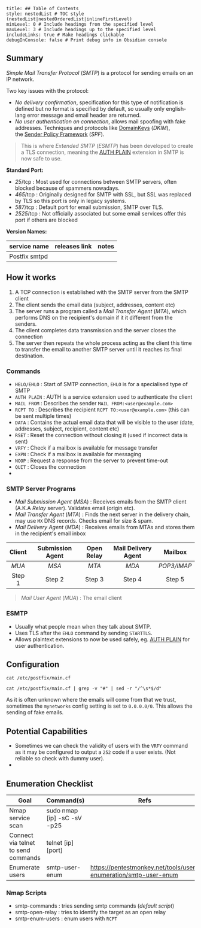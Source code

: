 ```table-of-contents
title: ## Table of Contents
style: nestedList # TOC style (nestedList|nestedOrderedList|inlineFirstLevel)
minLevel: 0 # Include headings from the specified level
maxLevel: 3 # Include headings up to the specified level
includeLinks: true # Make headings clickable
debugInConsole: false # Print debug info in Obsidian console
```

## Summary
*Simple Mail Transfer Protocol* (*SMTP*) is a protocol for sending emails on an IP network.

Two key issues with the protocol:
- *No delivery confirmation*, specification for this type of notification is defined but no format is specified by default, so usually only english-lang error message and email header are returned.
- *No user authentication on connection*, allows mail spoofing with fake addresses. Techniques and protocols like [DomainKeys](http://dkim.org/) (*DKIM*), the [Sender Policy Framework](https://dmarcian.com/what-is-spf/) (*SPF*). 
> This is where *Extended SMTP* (*ESMTP*) has been developed to create a TLS connection, meaning the [AUTH PLAIN](https://www.samlogic.net/articles/smtp-commands-reference-auth.htm) extension in SMTP is now safe to use.

**Standard Port:** 
- *25*/tcp : Most used for connections between SMTP servers, often blocked because of spammers nowadays.
- *465*/tcp : Originally designed for SMTP with SSL, but SSL was replaced by TLS so this port is only in legacy systems.
- *587*/tcp : Default port for email submission, SMTP over TLS.
- *2525*/tcp : Not officially associated but some email services offer this port if others are blocked

**Version Names:** 

| service name  | releases link | notes |
| ------------- | ------------- | ----- |
| Postfix smtpd |               |       |
## How it works
1. A TCP connection is established with the SMTP server from the SMTP client
2. The client sends the email data (subject, addresses, content etc)
3. The server runs a program called a *Mail Transfer Agent* (*MTA*), which performs DNS on the recipient's domain if it it different from the senders.
4. The client completes data transmission and the server closes the connection
5. The server then repeats the whole process acting as the client this time to transfer the email to another SMTP server until it reaches its final destination.
### Commands
- `HELO/EHLO` : Start of SMTP connection, `EHLO` is for a specialised type of SMTP
- `AUTH PLAIN` : AUTH is a service extension used to authenticate the client
- `MAIL FROM` : Describes the sender `MAIL FROM:<user@example.com>`
- `RCPT TO` : Describes the recipient `RCPT TO:<user@example.com>` (this can be sent multiple times)
- `DATA` : Contains the actual email data that will be visible to the user (date, addresses, subject, recipient, content etc)
- `RSET` : Reset the connection without closing it (used if incorrect data is sent)
- `VRFY` : Check if a mailbox is available for message transfer
- `EXPN` : Check if a mailbox is available for messaging
- `NOOP` : Request a response from the server to prevent time-out
- `QUIT` : Closes the connection
- 

### SMTP Server Programs
- *Mail Submission Agent* (*MSA*) : Receives emails from the SMTP client (A.K.A *Relay* server). Validates email (origin etc).
- *Mail Transfer Agent* (*MTA*) : Finds the next server in the delivery chain, may use `MX` DNS records. Checks email for size & spam.
- *Mail Delivery Agent* (*MDA*) : Receives emails from MTAs and stores them in the recipient's email inbox

| Client | Submission Agent | Open Relay | Mail Delivery Agent |   Mailbox   |
| :----: | :--------------: | :--------: | :-----------------: | :---------: |
| *MUA*  |      *MSA*       |   *MTA*    |        *MDA*        | *POP3/IMAP* |
| Step 1 |      Step 2      |   Step 3   |       Step 4        |   Step 5    |
> *Mail User Agent* (*MUA*) : The email client

### ESMTP
- Usually what people mean when they talk about SMTP.
- Uses TLS after the `EHLO` command by sending `STARTTLS`.
- Allows plaintext extensions to now be used safely, eg. [AUTH PLAIN](https://www.samlogic.net/articles/smtp-commands-reference-auth.htm) for user authentication.

## Configuration
```shell
cat /etc/postfix/main.cf

cat /etc/postfix/main.cf | grep -v "#" | sed -r "/^\s*$/d"
```

As it is often unknown where the emails will come from that we trust, sometimes the `mynetworks` config setting is set to `0.0.0.0/0`. This allows the sending of fake emails.
## Potential Capabilities
- Sometimes we can check the validity of users with the `VRFY` command as it may be configured to output a `252` code if a user exists. (Not reliable so check with dummy user).
- 

## Enumeration Checklist

| Goal                                | Command(s)                  | Refs                                                            |
| ----------------------------------- | --------------------------- | --------------------------------------------------------------- |
| Nmap service scan                   | sudo nmap [ip] -sC -sV -p25 |                                                                 |
| Connect via telnet to send commands | telnet [ip] [port]          |                                                                 |
| Enumerate users                     | smtp-user-enum              | https://pentestmonkey.net/tools/user-enumeration/smtp-user-enum |

### Nmap Scripts
- smtp-commands : tries sending smtp commands (*default script*)
- smtp-open-relay : tries to identify the target as an open relay
- smtp-enum-users : enum users with `RCPT`
